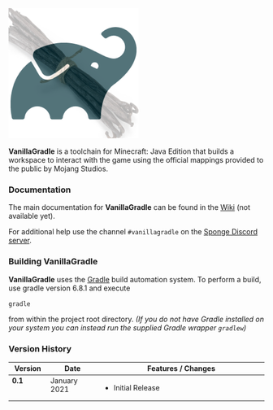 ![VanillaGradle Logo](docs/logo.png?raw=true)

**VanillaGradle** is a toolchain for Minecraft: Java Edition that builds a workspace to interact with the game using the official mappings provided to the public by Mojang Studios.

### Documentation

The main documentation for **VanillaGradle** can be found in the [Wiki](../../wiki) (not available yet).

For additional help use the channel `#vanillagradle` on the [Sponge Discord server](https://discord.gg/sponge).

### Building VanillaGradle
**VanillaGradle** uses the [Gradle](http://gradle.org/) build automation system. To
perform a build, use gradle version 6.8.1 and execute

    gradle

from within the project root directory. *(If you do not have Gradle installed on
your system you can instead run the supplied Gradle wrapper `gradlew`)*

### Version History

<table width="100%">
  <thead>
    <tr>
      <th width="15%">Version</th>
      <th width="20%">Date</th>
      <th width="65%">Features / Changes</th>
    </tr>
  </thead>
  <tbody>
    <tr>
      <td valign="top"><b>0.1</b></td>
      <td valign="top">January 2021</td>
      <td valign="top">
        <ul>
          <li>Initial Release</li>
        </ul>
      </td>
    </tr>
  </tbody>
</table>